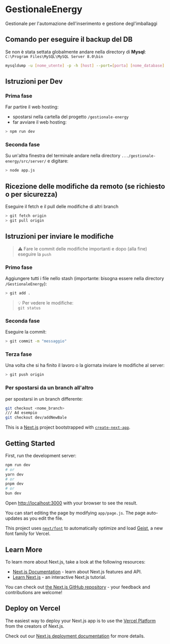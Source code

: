 # GestionaleEnergy
Gestionale per l'automazione dell'inserimento e gestione degl'imballaggi 

## Comando per eseguire il backup del DB

Se non è stata settata globalmente andare nella directory di **Mysql**: \
`C:\Program Files\MySQL\MySQL Server 8.0\bin`

```bash
mysqldump -u [nome_utente] -p -h [host] --port=[porta] [nome_database] > [path\to\backup\file.sql]
```

## Istruzioni per Dev

### Prima fase

Far partire il web hosting:
- spostarsi nella cartella del progetto `/gestionale-energy`
- far avviare il web hosting:
```bash
> npm run dev
```

### Seconda fase 

Su un'altra finestra del terminale andare nella directory `.../gestionale-energy/src/server/` e digitare:
```bash
> node app.js
```

## Ricezione delle modifiche da remoto (se richiesto o per sicurezza)

Eseguire il fetch e il pull delle modifiche di altri branch
```bash
> git fetch origin
> git pull origin
```

## Istruzioni per inviare le modifiche

> :warning: Fare le commit delle modifiche importanti e dopo (alla fine) eseguire la `push`


### Primo fase

Aggiungere tutti i file nello stash (importante: bisogna essere nella directory `/GestionaleEnergy`):
```bash
> git add .
```

> :bulb: Per vedere le modifiche: \
> `git status`

### Seconda fase

Eseguire la commit:
```bash
> git commit -m "messaggio"
```

### Terza fase

Una volta che si ha finito il lavoro o la giornata inviare le modifiche al server:
```bash
> git push origin
```

### Per spostarsi da un branch all'altro

per spostarsi in un branch differente:
```bash
git checkout <nome_branch>
/// Ad esempio
git checkout dev/addNewBale
```

This is a [Next.js](https://nextjs.org) project bootstrapped with [`create-next-app`](https://github.com/vercel/next.js/tree/canary/packages/create-next-app).

## Getting Started

First, run the development server:

```bash
npm run dev
# or
yarn dev
# or
pnpm dev
# or
bun dev
```

Open [http://localhost:3000](http://localhost:3000) with your browser to see the result.

You can start editing the page by modifying `app/page.js`. The page auto-updates as you edit the file.

This project uses [`next/font`](https://nextjs.org/docs/app/building-your-application/optimizing/fonts) to automatically optimize and load [Geist](https://vercel.com/font), a new font family for Vercel.

## Learn More

To learn more about Next.js, take a look at the following resources:

- [Next.js Documentation](https://nextjs.org/docs) - learn about Next.js features and API.
- [Learn Next.js](https://nextjs.org/learn) - an interactive Next.js tutorial.

You can check out [the Next.js GitHub repository](https://github.com/vercel/next.js) - your feedback and contributions are welcome!

## Deploy on Vercel

The easiest way to deploy your Next.js app is to use the [Vercel Platform](https://vercel.com/new?utm_medium=default-template&filter=next.js&utm_source=create-next-app&utm_campaign=create-next-app-readme) from the creators of Next.js.

Check out our [Next.js deployment documentation](https://nextjs.org/docs/app/building-your-application/deploying) for more details.
